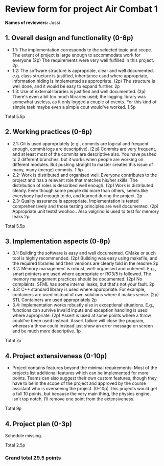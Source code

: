 
# Review form for project Air Combat 1
**Names of reviewers:**
Jussi


## 1. Overall design and functionality (0-6p)
  * 1.1: The implementation corresponds to the selected topic and
scope. The extent of project is large enough to accommodate work for
everyone (2p)
The requirements were very well fulfilled in this project. 2p
  * 1.2: The software structure is appropriate, clear and well
documented. e.g. class structure is justified, inheritance used where
appropriate, information hiding is implemented as appropriate. (2p)
The structure is well done, and it would be easy to expand further. 2p
  * 1.3: Use of external libraries is justified and well documented. (2p)
There's even a bit too much libraries used; the logging library was somewhat 
useless, as it only logged a couple of events. For this kind of simple task 
maybe even a simple cout would've worked. 1.5p

Total 5.5p


## 2. Working practices (0-6p)
  * 2.1: Git is used appropriately (e.g., commits are logical and
frequent enough, commit logs are descriptive). (2 p)
Commits are very frequent, and at least most of the commits are descriptive 
also. You have pushed to 2 different branches, but it works when people are working 
on different modules. But pushing straight to master creates this issue of many, 
many (merge) commits. 1.5p
  * 2.2: Work is distributed and organised well. Everyone contributes
to the project and has a relevant role that matches his/her skills.
The distribution of roles is described well enough. (2p)
Work is distributed clearly. Even though some people did more than others, 
seems like everybody had enough to do, and learned during the project. 2p
  * 2.3: Quality assurance is appropriate. Implementation is tested
comprehensively and those testing principles are well documented. (2p)
Appropriate unit tests! woohoo.. Also valgrind is used to test for 
memory leaks 2p

Total 5.5p

## 3. Implementation aspects (0-8p)
  * 3.1: Building the software is easy and well documented. CMake or
such tool is highly recommended. (2p)
Building was easy using makefile, and the required libraries and their 
versions are clearly told in the readme 2p
  * 3.2: Memory management is robust, well-organised and
coherent. E.g., smart pointers are used where appropriate or RO3/5 is
followed. The memory management practices should be documented. (2p)
No complaints. SFML has some internal leaks, but that's not your fault. 2p
  * 3.3: C++ standard library is used where appropriate. For example,
containers are used instead of own solutions where it makes sense. (2p)
STL Containers are used appropriately 2p
  * 3.4: Implementation works robustly also in exceptional
situations. E.g., functions can survive invalid inputs and exception
handling is used where appropriate. (2p)
Assert is used at some points where a throw could've been used instead. 
Assert failure will close the program, whereas a throw could instead just 
show an error message on screen and be much more descriptive. 1p

Total 7p

## 4. Project extensiveness (0-10p)
  * Project contains features beyond the minimal requirements: Most of
the projects list additional features which can be implemented for
more points. Teams can also suggest their own custom features, though
they have to be in the scope of the project and approved by the course
assistant who is overseeing the project. (0-10p)
This projects would get a full 10 points, but because the very main thing, 
the physics engine, isn't top notch, I'll remove one point from the extensiveness.

Total 9p

## 4. Project plan (0-3p)
Schedule missing.

Total 2.5p

### Grand total 29.5 points